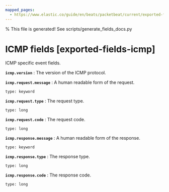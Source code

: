 ```yaml
---
mapped_pages:
  - https://www.elastic.co/guide/en/beats/packetbeat/current/exported-fields-icmp.html
---
```


% This file is generated! See scripts/generate_fields_docs.py

# ICMP fields [exported-fields-icmp]

ICMP specific event fields.

**`icmp.version`**
:   The version of the ICMP protocol.


**`icmp.request.message`**
:   A human readable form of the request.

    type: keyword


**`icmp.request.type`**
:   The request type.

    type: long


**`icmp.request.code`**
:   The request code.

    type: long


**`icmp.response.message`**
:   A human readable form of the response.

    type: keyword


**`icmp.response.type`**
:   The response type.

    type: long


**`icmp.response.code`**
:   The response code.

    type: long


